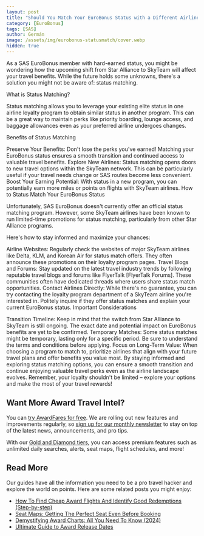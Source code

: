 ```yaml
---
layout: post
title: "Should You Match Your EuroBonus Status with a Different Airline? (Yes)"
category: [EuroBonus]
tags: [SAS]
author: Germán
image: /assets/img/eurobonus-statusmatch/cover.webp
hidden: true
---
```


As a SAS EuroBonus member with hard-earned status, you might be wondering how the upcoming shift from Star Alliance to SkyTeam will affect your travel benefits. While the future holds some unknowns, there's a solution you might not be aware of: status matching.

What is Status Matching?

Status matching allows you to leverage your existing elite status in one airline loyalty program to obtain similar status in another program. This can be a great way to maintain perks like priority boarding, lounge access, and baggage allowances even as your preferred airline undergoes changes.

Benefits of Status Matching

Preserve Your Benefits: Don't lose the perks you've earned! Matching your EuroBonus status ensures a smooth transition and continued access to valuable travel benefits.
Explore New Airlines: Status matching opens doors to new travel options within the SkyTeam network. This can be particularly useful if your travel needs change or SAS routes become less convenient.
Boost Your Earning Potential: With status in a new program, you can potentially earn more miles or points on flights with SkyTeam airlines.
How to Status Match Your EuroBonus Status

Unfortunately, SAS EuroBonus doesn't currently offer an official status matching program. However, some SkyTeam airlines have been known to run limited-time promotions for status matching, particularly from other Star Alliance programs.

Here's how to stay informed and maximize your chances:

Airline Websites: Regularly check the websites of major SkyTeam airlines like Delta, KLM, and Korean Air for status match offers. They often announce these promotions on their loyalty program pages.
Travel Blogs and Forums: Stay updated on the latest travel industry trends by following reputable travel blogs and forums like FlyerTalk [FlyerTalk Forums]. These communities often have dedicated threads where users share status match opportunities.
Contact Airlines Directly: While there's no guarantee, you can try contacting the loyalty program department of a SkyTeam airline you're interested in. Politely inquire if they offer status matches and explain your current EuroBonus status.
Important Considerations

Transition Timeline: Keep in mind that the switch from Star Alliance to SkyTeam is still ongoing. The exact date and potential impact on EuroBonus benefits are yet to be confirmed.
Temporary Matches: Some status matches might be temporary, lasting only for a specific period. Be sure to understand the terms and conditions before applying.
Focus on Long-Term Value: When choosing a program to match to, prioritize airlines that align with your future travel plans and offer benefits you value most.
By staying informed and exploring status matching options, you can ensure a smooth transition and continue enjoying valuable travel perks even as the airline landscape evolves. Remember, your loyalty shouldn't be limited – explore your options and make the most of your travel rewards!

## Want More Award Travel Intel?

You can [try AwardFares for free](https://awardfares.com/). We are rolling out new features and improvements regularly, so [sign up for our monthly newsletter](https://awardfares.com/newsletter) to stay on top of the latest news, announcements, and pro tips.

With our [Gold and Diamond tiers](https://awardfares.com/pricing), you can access premium features such as unlimited daily searches, alerts, seat maps, flight schedules, and more!

## Read More

Our guides have all the information you need to be a pro travel hacker and explore the world on points. Here are some related posts you might enjoy:

- [How To Find Cheap Award Flights And Identify Good Redemptions (Step-by-step)](https://blog.awardfares.com/how-to-find-cheap-award-flights/)
- [Seat Maps: Getting The Perfect Seat Even Before Booking](https://blog.awardfares.com/seatmaps-guide/)
- [Demystifying Award Charts: All You Need To Know (2024)](https://blog.awardfares.com/demystifying-award-charts/)
- [Ultimate Guide to Award Release Dates](https://blog.awardfares.com/ultimate-guide-to-award-release-dates/)
